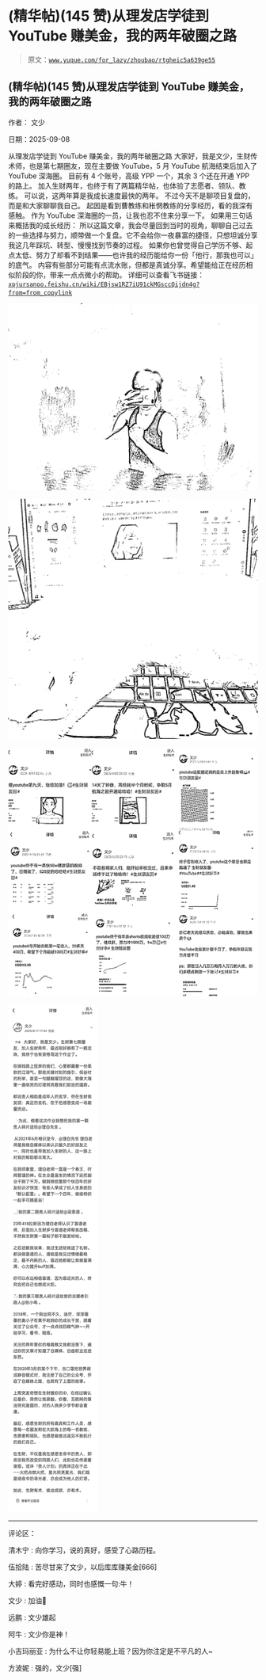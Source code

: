 # (精华帖)(145 赞)从理发店学徒到 YouTube 赚美金，我的两年破圈之路

> 原文：[`www.yuque.com/for_lazy/zhoubao/rtgheic5a639ge55`](https://www.yuque.com/for_lazy/zhoubao/rtgheic5a639ge55)

## (精华帖)(145 赞)从理发店学徒到 YouTube 赚美金，我的两年破圈之路

作者： 文少

日期：2025-09-08

从理发店学徒到 YouTube 赚美金，我的两年破圈之路
大家好，我是文少，生财传术师，也是第七期圈友，现在主要做 YouTube，5 月 YouTube 航海结束后加入了 YouTube 深海圈。
目前有 4 个账号，高级 YPP 一个，其余 3 个还在开通 YPP 的路上。 加入生财两年，也终于有了两篇精华帖，也体验了志愿者、领队、教练。
可以说，这两年算是我成长速度最快的两年。 不过今天不是聊项目复盘的，而是和大家聊聊我自己。 起因是看到曹教练和枨惘教练的分享经历，看的我深有感触。
作为 YouTube 深海圈的一员，让我也忍不住来分享一下。 如果用三句话来概括我的成长经历：
所以这篇文章，我会尽量回到当时的视角，聊聊自己过去的一些选择与努力，顺带做一个复盘。它不会给你一夜暴富的捷径，只想坦诚分享我这几年踩坑、转型、慢慢找到节奏的过程。
如果你也曾觉得自己学历不够、起点太低、努力了却看不到结果——也许我的经历能给你一份「他行，那我也可以」的底气。
内容有些部分可能有点流水账，但都是真诚分享。希望能给正在经历相似阶段的你，带来一点点微小的帮助。
详细可以查看飞书链接：[`xpjursanoo.feishu.cn/wiki/EBjsw1RZ7iU91ckMGsccQijdn4g?from=from_copylink`](https://xpjursanoo.feishu.cn/wiki/EBjsw1RZ7iU91ckMGsccQijdn4g?from=from_copylink)

![](img/428cd8073b233e7fef4ef8fa506d16bd.png "None")

![](img/0407e5456aa19546a5cb4e4af26783f8.png "None")

![](img/89d4a8d52c9c439b22ad9ff81b8ac117.png "None")

![](img/568e3f52e79defd2f85c62a8ee4efc89.png "None")

* * *

评论区：

清木宁 : 向你学习，说的真好，感受了心路历程。

伍拾陆 : 苦尽甘来了文少，以后库库赚美金[666]

大婷 : 看完好感动，同时也感慨一句:牛！

文少 : 加油💪

远鹏 : 文少雄起

阿牛 : 文少你是神！

小吉玛丽亚 : 为什么不让你轻易能上班？因为你注定是不平凡的人~

方波妮 : 强的，文少[强]